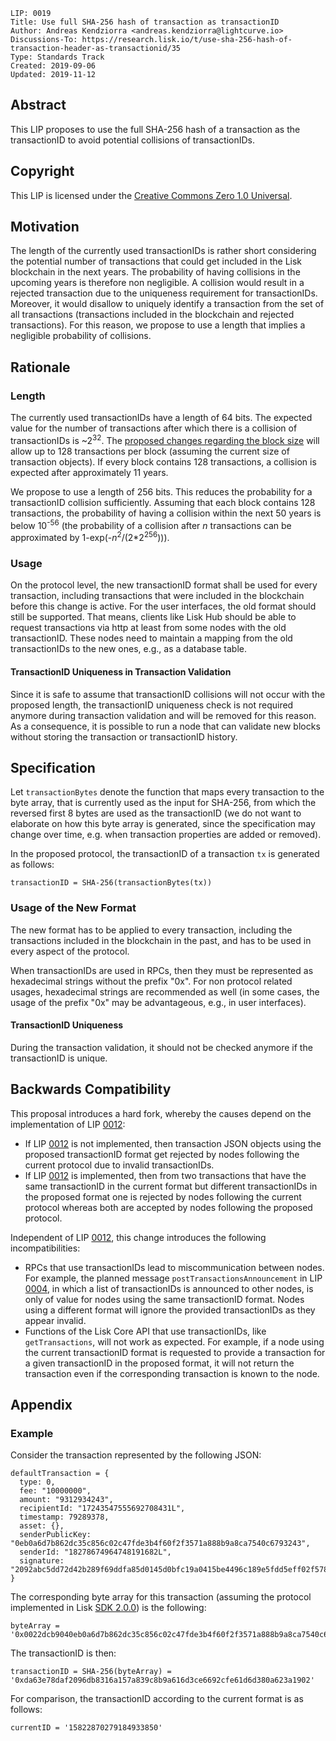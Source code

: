 ```
LIP: 0019
Title: Use full SHA-256 hash of transaction as transactionID
Author: Andreas Kendziorra <andreas.kendziorra@lightcurve.io>
Discussions-To: https://research.lisk.io/t/use-sha-256-hash-of-transaction-header-as-transactionid/35
Type: Standards Track
Created: 2019-09-06
Updated: 2019-11-12
```

## Abstract

This LIP proposes to use the full SHA-256 hash of a transaction as the transactionID to avoid potential collisions of transactionIDs.

## Copyright

This LIP is licensed under the [Creative Commons Zero 1.0 Universal](https://creativecommons.org/publicdomain/zero/1.0/).

## Motivation

The length of the currently used transactionIDs is rather short considering the potential number of transactions that could get included in the Lisk blockchain in the next years. The probability of having collisions in the upcoming years is therefore non negligible. A collision would result in a rejected transaction due to the uniqueness requirement for transactionIDs. Moreover, it would disallow to uniquely identify a transaction from the set of all transactions (transactions included in the blockchain and rejected transactions). For this reason, we propose to use a length that implies a negligible probability of collisions.

## Rationale

### Length

The currently used transactionIDs have a length of 64 bits. The expected value for the number of transactions after which there is a collision of transactionIDs is ~2<sup>32</sup>. The [proposed changes regarding the block size](https://github.com/LiskHQ/lips/blob/master/proposals/lip-0002.md) will allow up to 128 transactions per block (assuming the current size of transaction objects). If every block contains 128 transactions, a collision is expected after approximately 11 years.

We propose to use a length of 256 bits. This reduces the probability for a transactionID collision sufficiently. Assuming that each block contains 128 transactions, the probability of having a collision within the next 50 years is below 10<sup>-56</sup> (the probability of a collision after _n_ transactions can be approximated by 1-exp(-_n_<sup>2</sup>/(2*2<sup>256</sup>))).

### Usage

On the protocol level, the new transactionID format shall be used for every transaction, including transactions that were included in the blockchain before this change is active. For the user interfaces, the old format should still be supported. That means, clients like Lisk Hub should be able to request transactions via http at least from some nodes with the old transactionID. These nodes need to maintain a mapping from the old transactionIDs to the new ones, e.g., as a database table.

#### TransactionID Uniqueness in Transaction Validation

Since it is safe to assume that transactionID collisions will not occur with the proposed length, the transactionID uniqueness check is not required anymore during transaction validation and will be removed for this reason. As a consequence, it is possible to run a node that can validate new blocks without storing the transaction or transactionID history.

## Specification

Let `transactionBytes` denote the function that maps every transaction to the byte array, that is currently used as the input for SHA-256, from which the reversed first 8 bytes are used as the transactionID (we do not want to elaborate on how this byte array is generated, since the specification may change over time, e.g. when transaction properties are added or removed).

In the proposed protocol, the transactionID of a transaction `tx` is generated as follows:

```
transactionID = SHA-256(transactionBytes(tx))
```

### Usage of the New Format

The new format has to be applied to every transaction, including the transactions included in the blockchain in the past, and has to be used in every aspect of the protocol.

When transactionIDs are used in RPCs, then they must be represented as hexadecimal strings without the prefix "0x". For non protocol related usages, hexadecimal strings are recommended as well (in some cases, the usage of the prefix "0x" may be advantageous, e.g., in user interfaces).

#### TransactionID Uniqueness

During the transaction validation, it should not be checked anymore if the transactionID is unique.

## Backwards Compatibility

This proposal introduces a hard fork, whereby the causes depend on the implementation of LIP [0012](https://github.com/LiskHQ/lips/blob/master/proposals/lip-0012.md):

- If LIP [0012](https://github.com/LiskHQ/lips/blob/master/proposals/lip-0012.md) is not implemented, then transaction JSON objects using the proposed transactionID format get rejected by nodes following the current protocol due to invalid transactionIDs.
- If LIP [0012](https://github.com/LiskHQ/lips/blob/master/proposals/lip-0012.md) is implemented, then from two transactions that have the same transactionID in the current format but different transactionIDs in the proposed format one is rejected by nodes following the current protocol whereas both are accepted by nodes following the proposed protocol.

Independent of LIP [0012](https://github.com/LiskHQ/lips/blob/master/proposals/lip-0012.md), this change introduces the following incompatibilities:

* RPCs that use transactionIDs lead to miscommunication between nodes. For example, the planned message `postTransactionsAnnouncement` in LIP [0004](https://github.com/LiskHQ/lips/blob/master/proposals/lip-0004.md), in which a list of transactionIDs is announced to other nodes, is only of value for nodes using the same transactionID format. Nodes using a different format will ignore the provided transactionIDs as they appear invalid.
* Functions of the Lisk Core API that use transactionIDs, like `getTransactions`, will not work as expected. For example, if a node using the current transactionID format is requested to provide a transaction for a given transactionID in the proposed format, it will not return the transaction even if the corresponding transaction is known to the node.

## Appendix

### Example

Consider the transaction represented by the following JSON:

```
defaultTransaction = {
  type: 0,
  fee: "10000000",
  amount: "9312934243",
  recipientId: "17243547555692708431L",
  timestamp: 79289378,
  asset: {},
  senderPublicKey: "0eb0a6d7b862dc35c856c02c47fde3b4f60f2f3571a888b9a8ca7540c6793243",
  senderId: "18278674964748191682L",
  signature: "2092abc5dd72d42b289f69ddfa85d0145d0bfc19a0415be4496c189e5fdd5eff02f57849f484192b7d34b1671c17e5c22ce76479b411cad83681132f53d7b309",
}
```

The corresponding byte array for this transaction (assuming the protocol implemented in Lisk [SDK 2.0.0](https://github.com/LiskHQ/lisk-sdk/blob/dc7f62d9e417609e8f03a5019d9daf236ba84238/elements/lisk-transactions/test/base_transaction.ts#L354)) is the following:

```
byteArray = '0x0022dcb9040eb0a6d7b862dc35c856c02c47fde3b4f60f2f3571a888b9a8ca7540c6793243ef4d6324449e824f6319182b020000002092abc5dd72d42b289f69ddfa85d0145d0bfc19a0415be4496c189e5fdd5eff02f57849f484192b7d34b1671c17e5c22ce76479b411cad83681132f53d7b309'
```

The transactionID is then:

```
transactionID = SHA-256(byteArray) = '0xda63e78daf2096db8316a157a839c8b9a616d3ce6692cfe61d6d380a623a1902'
```

For comparison, the transactionID according to the current format is as follows:

```
currentID = '15822870279184933850'
```
